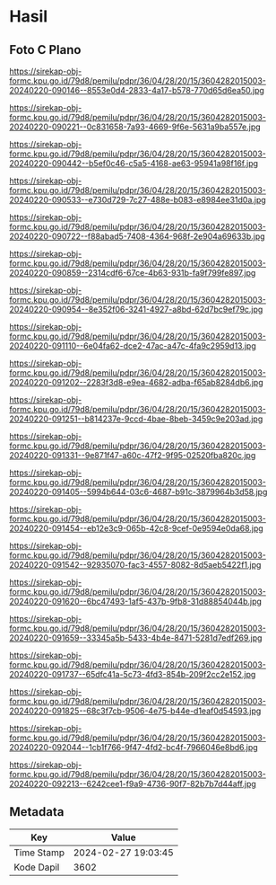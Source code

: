 # Hasil

## Foto C Plano

https://sirekap-obj-formc.kpu.go.id/79d8/pemilu/pdpr/36/04/28/20/15/3604282015003-20240220-090146--8553e0d4-2833-4a17-b578-770d65d6ea50.jpg

https://sirekap-obj-formc.kpu.go.id/79d8/pemilu/pdpr/36/04/28/20/15/3604282015003-20240220-090221--0c831658-7a93-4669-9f6e-5631a9ba557e.jpg

https://sirekap-obj-formc.kpu.go.id/79d8/pemilu/pdpr/36/04/28/20/15/3604282015003-20240220-090442--b5ef0c46-c5a5-4168-ae63-95941a98f16f.jpg

https://sirekap-obj-formc.kpu.go.id/79d8/pemilu/pdpr/36/04/28/20/15/3604282015003-20240220-090533--e730d729-7c27-488e-b083-e8984ee31d0a.jpg

https://sirekap-obj-formc.kpu.go.id/79d8/pemilu/pdpr/36/04/28/20/15/3604282015003-20240220-090722--f88abad5-7408-4364-968f-2e904a69633b.jpg

https://sirekap-obj-formc.kpu.go.id/79d8/pemilu/pdpr/36/04/28/20/15/3604282015003-20240220-090859--2314cdf6-67ce-4b63-931b-fa9f799fe897.jpg

https://sirekap-obj-formc.kpu.go.id/79d8/pemilu/pdpr/36/04/28/20/15/3604282015003-20240220-090954--8e352f06-3241-4927-a8bd-62d7bc9ef79c.jpg

https://sirekap-obj-formc.kpu.go.id/79d8/pemilu/pdpr/36/04/28/20/15/3604282015003-20240220-091110--6e04fa62-dce2-47ac-a47c-4fa9c2959d13.jpg

https://sirekap-obj-formc.kpu.go.id/79d8/pemilu/pdpr/36/04/28/20/15/3604282015003-20240220-091202--2283f3d8-e9ea-4682-adba-f65ab8284db6.jpg

https://sirekap-obj-formc.kpu.go.id/79d8/pemilu/pdpr/36/04/28/20/15/3604282015003-20240220-091251--b814237e-9ccd-4bae-8beb-3459c9e203ad.jpg

https://sirekap-obj-formc.kpu.go.id/79d8/pemilu/pdpr/36/04/28/20/15/3604282015003-20240220-091331--9e871f47-a60c-47f2-9f95-02520fba820c.jpg

https://sirekap-obj-formc.kpu.go.id/79d8/pemilu/pdpr/36/04/28/20/15/3604282015003-20240220-091405--5994b644-03c6-4687-b91c-3879964b3d58.jpg

https://sirekap-obj-formc.kpu.go.id/79d8/pemilu/pdpr/36/04/28/20/15/3604282015003-20240220-091454--eb12e3c9-065b-42c8-9cef-0e9594e0da68.jpg

https://sirekap-obj-formc.kpu.go.id/79d8/pemilu/pdpr/36/04/28/20/15/3604282015003-20240220-091542--92935070-fac3-4557-8082-8d5aeb5422f1.jpg

https://sirekap-obj-formc.kpu.go.id/79d8/pemilu/pdpr/36/04/28/20/15/3604282015003-20240220-091620--6bc47493-1af5-437b-9fb8-31d88854044b.jpg

https://sirekap-obj-formc.kpu.go.id/79d8/pemilu/pdpr/36/04/28/20/15/3604282015003-20240220-091659--33345a5b-5433-4b4e-8471-5281d7edf269.jpg

https://sirekap-obj-formc.kpu.go.id/79d8/pemilu/pdpr/36/04/28/20/15/3604282015003-20240220-091737--65dfc41a-5c73-4fd3-854b-209f2cc2e152.jpg

https://sirekap-obj-formc.kpu.go.id/79d8/pemilu/pdpr/36/04/28/20/15/3604282015003-20240220-091825--68c3f7cb-9506-4e75-b44e-d1eaf0d54593.jpg

https://sirekap-obj-formc.kpu.go.id/79d8/pemilu/pdpr/36/04/28/20/15/3604282015003-20240220-092044--1cb1f766-9f47-4fd2-bc4f-7966046e8bd6.jpg

https://sirekap-obj-formc.kpu.go.id/79d8/pemilu/pdpr/36/04/28/20/15/3604282015003-20240220-092213--6242cee1-f9a9-4736-90f7-82b7b7d44aff.jpg


## Metadata

| Key        | Value               |
| ---------- | ------------------- |
| Time Stamp | 2024-02-27 19:03:45 |
| Kode Dapil | 3602                |



